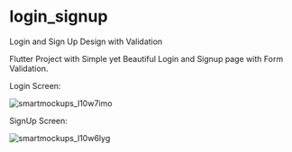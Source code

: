 # login_signup

Login and Sign Up Design with Validation

Flutter Project with Simple yet Beautiful Login and Signup page with Form Validation.


Login Screen:

![smartmockups_l10w7imo](https://user-images.githubusercontent.com/60041910/159310629-45f7e7dd-a9ac-4425-815d-b006cae50824.jpg)


SignUp Screen:

![smartmockups_l10w6lyg](https://user-images.githubusercontent.com/60041910/159310672-9a9cb2de-706b-44f2-bed3-c4f072824ba7.jpg)
